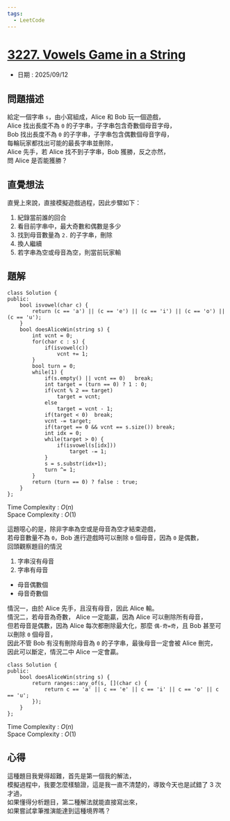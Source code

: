 ```yaml
---
tags:
  - LeetCode
---
```


# [3227. Vowels Game in a String](https://leetcode.com/problems/vowels-game-in-a-string/description/)  

+ 日期 : 2025/09/12  

## 問題描述  

給定一個字串 `s`，由小寫組成，Alice 和 Bob 玩一個遊戲，  
Alice 找出長度不為 `0` 的子字串，子字串包含奇數個母音字母，  
Bob 找出長度不為 `0` 的子字串，子字串包含偶數個母音字母，  
每輪玩家都找出可能的最長字串並刪除，  
Alice 先手，若 Alice 找不到子字串，Bob 獲勝，反之亦然，  
問 Alice 是否能獲勝？  

## 直覺想法  

直覺上來說，直接模擬遊戲過程，因此步驟如下：  

1. 紀錄當前誰的回合  
2. 看目前字串中，最大奇數和偶數是多少  
3. 找到母音數量為 `2.` 的子字串，刪除  
4. 換人繼續  
5. 若字串為空或母音為空，則當前玩家輸  

## 題解  

```cpp=
class Solution {
public:
    bool isvowel(char c) {
        return (c == 'a') || (c == 'e') || (c == 'i') || (c == 'o') || (c == 'u');
    }
    bool doesAliceWin(string s) {
        int vcnt = 0;
        for(char c : s) {
            if(isvowel(c))
                vcnt += 1;
        }
        bool turn = 0;
        while(1) {
            if(s.empty() || vcnt == 0)   break;
            int target = (turn == 0) ? 1 : 0;
            if(vcnt % 2 == target)
                target = vcnt;
            else
                target = vcnt - 1;
            if(target < 0)  break;
            vcnt -= target;
            if(target == 0 && vcnt == s.size()) break;
            int idx = 0;
            while(target > 0) {
                if(isvowel(s[idx]))
                    target -= 1;
            }
            s = s.substr(idx+1);
            turn ^= 1;
        }
        return (turn == 0) ? false : true;
    }
};
```

Time Complexity : $O(n)$  
Space Complexity : $O(1)$  

這題噁心的是，除非字串為空或是母音為空才結束遊戲，  
若母音數量不為 `0`，Bob 進行遊戲時可以刪除 `0` 個母音，因為 `0` 是偶數，  
回頭觀察題目的情況  

1. 字串沒有母音  
2. 字串有母音  
  + 母音偶數個  
  + 母音奇數個  

情況一，由於 Alice 先手，且沒有母音，因此 Alice 輸。  
情況二，若母音為奇數， Alice 一定能贏，因為 Alice 可以刪除所有母音，  
但若母音是偶數，因為 Alice 每次都刪除最大化，那麼 `偶-奇=奇`，且 Bob 甚至可以刪除 `0` 個母音，  
因此不管 Bob 有沒有刪除母音為 `0` 的子字串，最後母音一定會被 Alice 刪完，  
因此可以斷定，情況二中 Alice 一定會贏。  

```cpp=
class Solution {
public:
    bool doesAliceWin(string s) {
        return ranges::any_of(s, [](char c) {
            return c == 'a' || c == 'e' || c == 'i' || c == 'o' || c == 'u';
        });
    }
};
```

Time Complexity : $O(n)$  
Space Complexity : $O(1)$  

## 心得  

這種題目我覺得超難，首先是第一個我的解法，  
模擬過程中，我要怎麼樣驗證，這是我一直不清楚的，導致今天也是試錯了 3 次才過，  
如果懂得分析題目，第二種解法就能直接寫出來，  
如果嘗試拿筆推演能達到這種境界嗎？  
